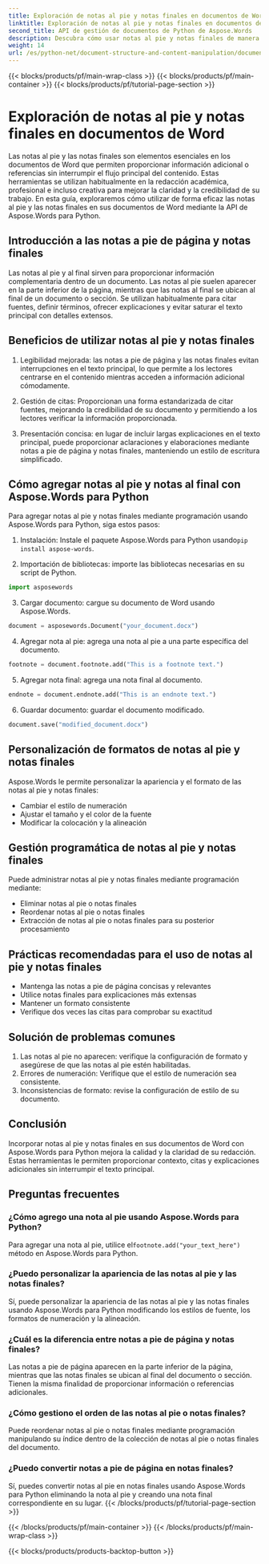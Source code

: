 ```yaml
---
title: Exploración de notas al pie y notas finales en documentos de Word
linktitle: Exploración de notas al pie y notas finales en documentos de Word
second_title: API de gestión de documentos de Python de Aspose.Words
description: Descubra cómo usar notas al pie y notas finales de manera eficaz en documentos de Word con Aspose.Words para Python. Aprenda a agregar, personalizar y administrar estos elementos mediante programación.
weight: 14
url: /es/python-net/document-structure-and-content-manipulation/document-footnotes-endnotes/
---
```


{{< blocks/products/pf/main-wrap-class >}}
{{< blocks/products/pf/main-container >}}
{{< blocks/products/pf/tutorial-page-section >}}

# Exploración de notas al pie y notas finales en documentos de Word


Las notas al pie y las notas finales son elementos esenciales en los documentos de Word que permiten proporcionar información adicional o referencias sin interrumpir el flujo principal del contenido. Estas herramientas se utilizan habitualmente en la redacción académica, profesional e incluso creativa para mejorar la claridad y la credibilidad de su trabajo. En esta guía, exploraremos cómo utilizar de forma eficaz las notas al pie y las notas finales en sus documentos de Word mediante la API de Aspose.Words para Python.

## Introducción a las notas a pie de página y notas finales

Las notas al pie y al final sirven para proporcionar información complementaria dentro de un documento. Las notas al pie suelen aparecer en la parte inferior de la página, mientras que las notas al final se ubican al final de un documento o sección. Se utilizan habitualmente para citar fuentes, definir términos, ofrecer explicaciones y evitar saturar el texto principal con detalles extensos.

## Beneficios de utilizar notas al pie y notas finales

1. Legibilidad mejorada: las notas a pie de página y las notas finales evitan interrupciones en el texto principal, lo que permite a los lectores centrarse en el contenido mientras acceden a información adicional cómodamente.

2. Gestión de citas: Proporcionan una forma estandarizada de citar fuentes, mejorando la credibilidad de su documento y permitiendo a los lectores verificar la información proporcionada.

3. Presentación concisa: en lugar de incluir largas explicaciones en el texto principal, puede proporcionar aclaraciones y elaboraciones mediante notas a pie de página y notas finales, manteniendo un estilo de escritura simplificado.

## Cómo agregar notas al pie y notas al final con Aspose.Words para Python

Para agregar notas al pie y notas finales mediante programación usando Aspose.Words para Python, siga estos pasos:

1.  Instalación: Instale el paquete Aspose.Words para Python usando`pip install aspose-words`.

2. Importación de bibliotecas: importe las bibliotecas necesarias en su script de Python.
```python
import asposewords
```

3. Cargar documento: cargue su documento de Word usando Aspose.Words.
```python
document = asposewords.Document("your_document.docx")
```

4. Agregar nota al pie: agrega una nota al pie a una parte específica del documento.
```python
footnote = document.footnote.add("This is a footnote text.")
```

5. Agregar nota final: agrega una nota final al documento.
```python
endnote = document.endnote.add("This is an endnote text.")
```

6. Guardar documento: guardar el documento modificado.
```python
document.save("modified_document.docx")
```

## Personalización de formatos de notas al pie y notas finales

Aspose.Words le permite personalizar la apariencia y el formato de las notas al pie y notas finales:

- Cambiar el estilo de numeración
- Ajustar el tamaño y el color de la fuente
- Modificar la colocación y la alineación

## Gestión programática de notas al pie y notas finales

Puede administrar notas al pie y notas finales mediante programación mediante:

- Eliminar notas al pie o notas finales
- Reordenar notas al pie o notas finales
- Extracción de notas al pie o notas finales para su posterior procesamiento

## Prácticas recomendadas para el uso de notas al pie y notas finales

- Mantenga las notas a pie de página concisas y relevantes
- Utilice notas finales para explicaciones más extensas
- Mantener un formato consistente
- Verifique dos veces las citas para comprobar su exactitud

## Solución de problemas comunes

1. Las notas al pie no aparecen: verifique la configuración de formato y asegúrese de que las notas al pie estén habilitadas.
2. Errores de numeración: Verifique que el estilo de numeración sea consistente.
3. Inconsistencias de formato: revise la configuración de estilo de su documento.

## Conclusión

Incorporar notas al pie y notas finales en sus documentos de Word con Aspose.Words para Python mejora la calidad y la claridad de su redacción. Estas herramientas le permiten proporcionar contexto, citas y explicaciones adicionales sin interrumpir el texto principal.

## Preguntas frecuentes

### ¿Cómo agrego una nota al pie usando Aspose.Words para Python?

 Para agregar una nota al pie, utilice el`footnote.add("your_text_here")` método en Aspose.Words para Python.

### ¿Puedo personalizar la apariencia de las notas al pie y las notas finales?

Sí, puede personalizar la apariencia de las notas al pie y las notas finales usando Aspose.Words para Python modificando los estilos de fuente, los formatos de numeración y la alineación.

### ¿Cuál es la diferencia entre notas a pie de página y notas finales?

Las notas a pie de página aparecen en la parte inferior de la página, mientras que las notas finales se ubican al final del documento o sección. Tienen la misma finalidad de proporcionar información o referencias adicionales.

### ¿Cómo gestiono el orden de las notas al pie o notas finales?

Puede reordenar notas al pie o notas finales mediante programación manipulando su índice dentro de la colección de notas al pie o notas finales del documento.

### ¿Puedo convertir notas a pie de página en notas finales?

Sí, puedes convertir notas al pie en notas finales usando Aspose.Words para Python eliminando la nota al pie y creando una nota final correspondiente en su lugar.
{{< /blocks/products/pf/tutorial-page-section >}}

{{< /blocks/products/pf/main-container >}}
{{< /blocks/products/pf/main-wrap-class >}}

{{< blocks/products/products-backtop-button >}}
